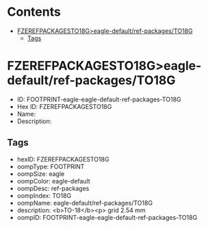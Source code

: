 



Contents
========

* [FZEREFPACKAGESTO18G>eagle-default/ref-packages/TO18G](#fzerefpackagesto18geagle-defaultref-packagesto18g)
	* [Tags](#tags)

# FZEREFPACKAGESTO18G>eagle-default/ref-packages/TO18G

- ID: FOOTPRINT-eagle-eagle-default-ref-packages-TO18G
- Hex ID: FZEREFPACKAGESTO18G
- Name: 
- Description: 

## Tags

- hexID: FZEREFPACKAGESTO18G
- oompType: FOOTPRINT
- oompSize: eagle
- oompColor: eagle-default
- oompDesc: ref-packages
- oompIndex: TO18G
- oompName: eagle-default/ref-packages/TO18G
- description: &lt;b&gt;TO-18&lt;/b&gt;&lt;p&gt;&#xD;
grid 2.54 mm
- oompID: FOOTPRINT-eagle-eagle-default-ref-packages-TO18G
